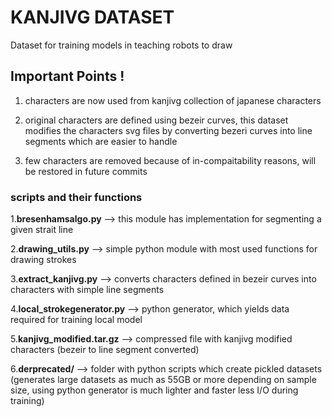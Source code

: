 # KANJIVG DATASET

Dataset for training models in teaching robots to draw
## Important Points !

1. characters are now used from kanjivg collection of japanese characters

2. original characters are defined using bezeir curves, this dataset modifies the characters svg files by converting bezeri curves into line segments which are easier to handle

3. few characters are removed because of in-compaitability reasons, will be restored in future commits

### scripts and their functions

1.**bresenhamsalgo.py** --> this module has implementation for segmenting a given strait line

2.**drawing_utils.py** --> simple python module with most used functions for drawing strokes

3.**extract_kanjivg.py** --> converts characters defined in bezeir curves into characters with simple line segments

4.**local_strokegenerator.py** --> python generator, which yields data required for training local model

5.**kanjivg_modified.tar.gz** --> compressed file with kanjivg modified characters (bezeir to line segment converted)

6.**derprecated/** --> folder with python scripts which create pickled datasets (generates large datasets as much as 55GB or more depending on sample size, using python generator is much lighter and faster less I/O during training)
